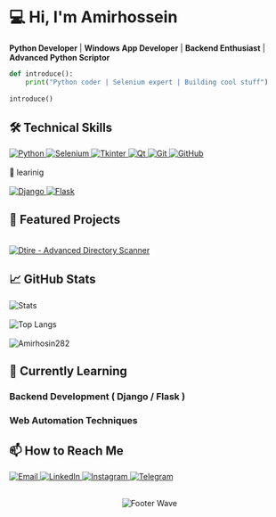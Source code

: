 # 💻 Hi, I'm Amirhossein

**Python Developer** | **Windows App Developer** | **Backend Enthusiast** | **Advanced Python Scriptor**

```python
def introduce():
    print("Python coder | Selenium expert | Building cool stuff")
    
introduce()
```
## 🛠️ Technical Skills
<p align="left"> <a href = 'https://www.python.org/' > <img src="https://img.shields.io/badge/Python-3776AB?style=for-the-badge&logo=python&logoColor=white" alt="Python"> </a>  <a href = 'https://www.selenium.dev/'> <img src="https://img.shields.io/badge/Selenium-43B02A?style=for-the-badge&logo=selenium&logoColor=white" alt="Selenium"> </a> <a href = 'https://docs.python.org/3/library/tkinter.html'> <img src="https://img.shields.io/badge/Tkinter-EE4C2C?style=for-the-badge&logo=python&logoColor=white" alt="Tkinter"> </a> <a href = 'https://doc.qt.io/qtforpython-6/'> <img src="https://img.shields.io/badge/Qt-41CD52?style=for-the-badge&logo=qt&logoColor=white" alt="Qt"> </a> <a href = 'https://git-scm.com/'> <img src="https://img.shields.io/badge/Git-F05032?style=for-the-badge&logo=git&logoColor=white" alt="Git"> </a> <a href = 'https://github.blog/'> <img src="https://img.shields.io/badge/GitHub-181717?style=for-the-badge&logo=github&logoColor=white" alt="GitHub"> </a>

<br>
<br>
 🌱 learinig 
<br> 
<br>
<a href = 'https://docs.djangoproject.com/en/5.2/'> <img src="https://img.shields.io/badge/Django-092E20?style=for-the-badge&logo=django&logoColor=white" alt="Django"> </a> <a href = 'https://flask.palletsprojects.com/en/stable/'> <img src="https://img.shields.io/badge/Flask-000000?style=for-the-badge&logo=flask&logoColor=white" alt="Flask"> </a> </p>

## 🚀 Featured Projects
<br>
<a href = 'https://github.com/amirhosin282/Dtire'> <img src="https://github-readme-stats.vercel.app/api/pin/?username=Amirhosin282&amp;repo=Dtire&amp;theme=dark&amp;show_owner=true" alt="Dtire - Advanced Directory Scanner"> <a>

## 📈 GitHub Stats
<p align="left">  <img src="https://github-readme-stats.vercel.app/api?username=Amirhosin282&show_icons=true&theme=radical" alt="Stats"> <br><br> <img src="https://github-readme-stats.vercel.app/api/top-langs/?username=Amirhosin282&layout=compact&theme=radical" alt="Top Langs"> <br> <br> <img src="https://komarev.com/ghpvc/?username=Amirhosin282&label=Profile%20views&color=0e75b6&style=flat" alt="Amirhosin282" /> </p>



## 🌱 Currently Learning

### Backend Development ( Django / Flask )

### Web Automation Techniques

## 📫 How to Reach Me
<p align="left"> <a href="mailto:amirhosinasdpwr@gmail.com"> <img src="https://img.shields.io/badge/Email-D14836?style=for-the-badge&logo=gmail&logoColor=white" alt="Email"> </a> <a href="https://www.linkedin.com/in/amirhosein-asadpur-867a2827b/"> <img src="https://img.shields.io/badge/LinkedIn-0077B5?style=for-the-badge&logo=linkedin&logoColor=white" alt="LinkedIn"> </a> <a href="https://instagram.com/amirhosin_282"> <img src="https://img.shields.io/badge/Instagram-E4405F?style=for-the-badge&logo=instagram&logoColor=white" alt="Instagram"> </a>  <a href="https://t.me/Amirhosin282"> <img src="https://img.shields.io/badge/Telegram-26A5E4?style=for-the-badge&logo=telegram&logoColor=white" alt="Telegram"></a> </p>

<br>


<div align="center">
  <img src="https://capsule-render.vercel.app/api?type=waving&color=gradient&height=150&section=footer" alt="Footer Wave">
</div>

